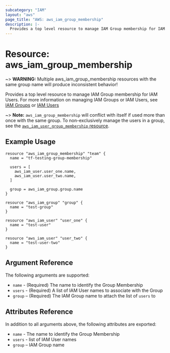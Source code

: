 ```yaml
---
subcategory: "IAM"
layout: "aws"
page_title: "AWS: aws_iam_group_membership"
description: |-
  Provides a top level resource to manage IAM Group membership for IAM Users.
---
```


# Resource: aws_iam_group_membership

~> **WARNING:** Multiple aws_iam_group_membership resources with the same group name will produce inconsistent behavior!

Provides a top level resource to manage IAM Group membership for IAM Users. For
more information on managing IAM Groups or IAM Users, see [IAM Groups][1] or
[IAM Users][2]

~> **Note:** `aws_iam_group_membership` will conflict with itself if used more than once with the same group. To non-exclusively manage the users in a group, see the
[`aws_iam_user_group_membership` resource][3].

## Example Usage

```hcl
resource "aws_iam_group_membership" "team" {
  name = "tf-testing-group-membership"

  users = [
    aws_iam_user.user_one.name,
    aws_iam_user.user_two.name,
  ]

  group = aws_iam_group.group.name
}

resource "aws_iam_group" "group" {
  name = "test-group"
}

resource "aws_iam_user" "user_one" {
  name = "test-user"
}

resource "aws_iam_user" "user_two" {
  name = "test-user-two"
}
```

## Argument Reference

The following arguments are supported:

* `name` - (Required) The name to identify the Group Membership
* `users` - (Required) A list of IAM User names to associate with the Group
* `group` – (Required) The IAM Group name to attach the list of `users` to

## Attributes Reference

In addition to all arguments above, the following attributes are exported:

* `name` - The name to identify the Group Membership
* `users` - list of IAM User names
* `group` – IAM Group name


[1]: /docs/providers/aws/r/iam_group.html
[2]: /docs/providers/aws/r/iam_user.html
[3]: /docs/providers/aws/r/iam_user_group_membership.html
